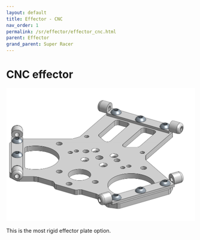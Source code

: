 ```yaml
---
layout: default
title: Effector - CNC
nav_order: 1
permalink: /sr/effector/effector_cnc.html
parent: Effector
grand_parent: Super Racer
---
```


# CNC effector

![CNC effector](/assets/images/sr/effector/effector_cnc.png)

This is the most rigid effector plate option.